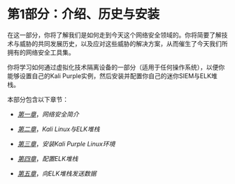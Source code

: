 # 第1部分：介绍、历史与安装

在这一部分，你将了解我们是如何走到今天这个网络安全领域的。你将简要了解技术与威胁的共同发展历史，以及应对这些威胁的解决方案，从而催生了今天我们所拥有的网络安全工具集。

你将学习如何通过虚拟化技术隔离设备的一部分（适用于任何操作系统），以便你能够设置自己的Kali Purple实例，然后安装并配置你自己的迷你SIEM与ELK堆栈。

本部分包含以下章节：

+   [*第一章*](B21223_01.xhtml#_idTextAnchor013)，*网络安全简介*

+   [*第二章*](B21223_02.xhtml#_idTextAnchor039)，*Kali Linux与ELK堆栈*

+   [*第三章*](B21223_03.xhtml#_idTextAnchor052)，*安装Kali Purple Linux环境*

+   [*第四章*](B21223_04.xhtml#_idTextAnchor076)，*配置ELK堆栈*

+   [*第五章*](B21223_05.xhtml#_idTextAnchor085)，*向ELK堆栈发送数据*
